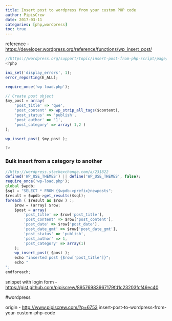 ```yaml
---
title: Insert post to wordpress from your custom PHP code
author: PipisCrew
date: 2017-03-11
categories: [php,wordpress]
toc: true
---
```


reference - https://developer.wordpress.org/reference/functions/wp_insert_post/

```js
//https://wordpress.org/support/topic/insert-post-from-php-script/page/2/#post-8492728
<?php

ini_set('display_errors', 1);
error_reporting(E_ALL);

require_once('wp-load.php');

// Create post object
$my_post = array(
	'post_title' => 'qwe',
	'post_content' => wp_strip_all_tags($content),
	'post_status' => 'publish',
	'post_author' => '1',
	'post_category' => array( 1,2 )
);

wp_insert_post( $my_post );

?>
```

### Bulk insert from a category to another

```js
//http://wordpress.stackexchange.com/a/231822
defined('WP_USE_THEMES') || define('WP_USE_THEMES', false);
require_once('wp-load.php');
global $wpdb;
$sql = "SELECT * FROM {$wpdb->prefix}newposts";
$result = $wpdb->get_results($sql);  
foreach ( $result as $row ) :;
    $row = (array) $row;
    $post = array(
        'post_title' => $row['post_title'],
        'post_content' => $row['post_content'],
        'post_date' => $row['post_date'],
        'post_date_gmt' => $row['post_date_gmt'],
        'post_status' => 'publish',
        'post_author' => 1,
        'post_category' => array(1)
    );
    wp_insert_post( $post );
    echo "inserted post {$row['post_title']}";
    echo "  
";
endforeach;
```

snippet with login form - https://gist.github.com/pipiscrew/89576983967179fd1c23203fcf46ec40

#wordpress

origin - http://www.pipiscrew.com/?p=6753 insert-post-to-wordpress-from-your-custom-php-code